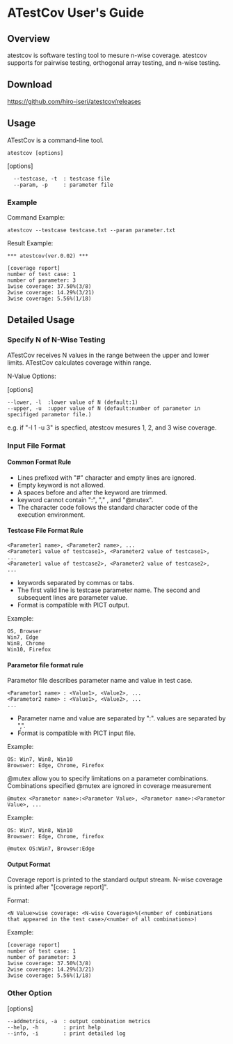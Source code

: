 # ATestCov User's Guide

## Overview

atestcov is software testing tool to mesure n-wise coverage. atestcov supports for pairwise testing, orthogonal array testing, and n-wise testing.

## Download

https://github.com/hiro-iseri/atestcov/releases

## Usage

ATestCov is a command-line tool.

```
atestcov [options]
```

[options]
```
  --testcase, -t  : testcase file
  --param, -p     : parameter file
```

### Example

Command Example:

```
atestcov --testcase testcase.txt --param parameter.txt
```

Result Example:

```
*** atestcov(ver.0.02) ***

[coverage report]
number of test case: 1
number of parameter: 3
1wise coverage: 37.50%(3/8)
2wise coverage: 14.29%(3/21)
3wise coverage: 5.56%(1/18)
```

## Detailed Usage 

### Specify N of N-Wise Testing

ATestCov receives N values in the range between the upper and lower limits. ATestCov calculates coverage within range.

N-Value Options:

[options]
```
--lower, -l  :lower value of N (default:1)
--upper, -u  :upper value of N (default:number of parametor in specifiged parametor file.)
```

e.g. if "-l 1 -u 3" is specfied, atestcov mesures 1, 2, and 3 wise coverage.

### Input File Format

#### Common Format Rule

- Lines prefixed with "#" character and empty lines are ignored.
- Empty keyword is not allowed.
- A spaces before and after the keyword are trimmed.
- keyword cannot contain ":",  "," , and "@mutex".
- The character code follows the  standard character code of the execution environment.

#### Testcase File Format Rule

```
<Parameter1 name>, <Parameter2 name>, ...
<Parameter1 value of testcase1>, <Parameter2 value of testcase1>, 
...
<Parameter1 value of testcase2>, <Parameter2 value of testcase2>, 
...
```

- keywords separated by commas or tabs.
- The first valid line is testcase parameter name.
The second and subsequent lines are parameter value. 
- Format is compatible with PICT output.


Example:

```
OS, Browser
Win7, Edge
Win8, Chrome
Win10, Firefox
```

#### Parametor file format rule

Parametor file describes parameter name and value in test case.

```
<Parametor1 name> : <Value1>, <Value2>, ...
<Parametor2 name> : <Value1>, <Value2>, ...
...
```

- Parameter name and value are separated by ":".
values are separated by ",".
- Format is compatible with PICT input file.

Example:

```
OS: Win7, Win8, Win10
Browswer: Edge, Chrome, Firefox
```

@mutex allow you to specify limitations on a parameter combinations.
Combinations specified @mutex are ignored in coverage measurement

```
@mutex <Parametor name>:<Parametor Value>, <Parametor name>:<Parametor Value>, ...
```

Example:

```
OS: Win7, Win8, Win10
Browswer: Edge, Chrome, firefox

@mutex OS:Win7, Browser:Edge
```


#### Output Format

Coverage report is printed to the standard output stream. 
N-wise coverage is printed after  "[coverage report]". 

Format:

```
<N Value>wise coverage: <N-wise Coverage>%(<number of combinations that appeared in the test case>/<number of all combinations>)
```

Example:

```
[coverage report]
number of test case: 1
number of parameter: 3
1wise coverage: 37.50%(3/8)
2wise coverage: 14.29%(3/21)
3wise coverage: 5.56%(1/18)
```

### Other Option

[options]
```
--addmetrics, -a  : output combination metrics
--help, -h        : print help
--info, -i        : print detailed log
```
